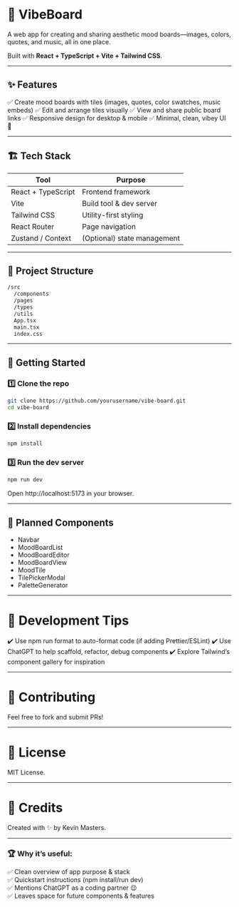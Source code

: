 # 🎨 VibeBoard

A web app for creating and sharing aesthetic mood boards—images, colors, quotes, and music, all in one place.

Built with **React + TypeScript + Vite + Tailwind CSS**.

---

## ✨ Features

✅ Create mood boards with tiles (images, quotes, color swatches, music embeds)
✅ Edit and arrange tiles visually
✅ View and share public board links
✅ Responsive design for desktop & mobile
✅ Minimal, clean, vibey UI 🌈

---

## 🏗️ Tech Stack

| Tool              | Purpose                            |
|------------------|------------------------------------|
| React + TypeScript | Frontend framework                 |
| Vite              | Build tool & dev server            |
| Tailwind CSS      | Utility-first styling              |
| React Router      | Page navigation                    |
| Zustand / Context | (Optional) state management        |

---

## 📂 Project Structure

```bash
/src
  /components
  /pages
  /types
  /utils
  App.tsx
  main.tsx
  index.css

```
---

## 🚀 Getting Started

### 1️⃣ Clone the repo

```bash
git clone https://github.com/yourusername/vibe-board.git
cd vibe-board

```

### 2️⃣ Install dependencies

```bash
npm install
```

### 3️⃣ Run the dev server

```bash
npm run dev
```
Open http://localhost:5173 in your browser.

---

## 📝 Planned Components

- Navbar
- MoodBoardList
- MoodBoardEditor
- MoodBoardView
- MoodTile
- TilePickerModal
- PaletteGenerator

---

# 🧠 Development Tips

✔️ Use npm run format to auto-format code (if adding Prettier/ESLint)
✔️ Use ChatGPT to help scaffold, refactor, debug components
✔️ Explore Tailwind’s component gallery for inspiration

---

# 🤝 Contributing

Feel free to fork and submit PRs!

---

# 📄 License

MIT License.

---

# 💌 Credits

Created with ✨ by Kevin Masters.

---

### 🏆 Why it’s useful:

✅ Clean overview of app purpose & stack  
✅ Quickstart instructions (npm install/run dev)  
✅ Mentions ChatGPT as a coding partner 😉  
✅ Leaves space for future components & features 
